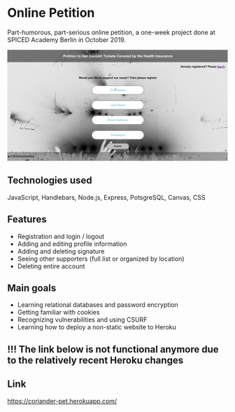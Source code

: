 # Online Petition

Part-humorous, part-serious online petition, a one-week project done at SPICED Academy Berlin in October 2019. 

![petition](https://github.com/iridumi/petition/blob/master/public/petition.gif)

## Technologies used

JavaScript, Handlebars, Node.js, Express, PotsgreSQL, Canvas, CSS



## Features

- Registration and login / logout
- Adding and editing profile information
- Adding and deleting signature
- Seeing other supporters (full list or organized by location)
- Deleting entire account



## Main goals

- Learning relational databases and password encryption
- Getting familiar with cookies
- Recognizing vulnerabilities and using CSURF
- Learning how to deploy a non-static website to Heroku



## !!! The link below is not functional anymore due to the relatively recent Heroku changes
## Link

https://coriander-pet.herokuapp.com/
